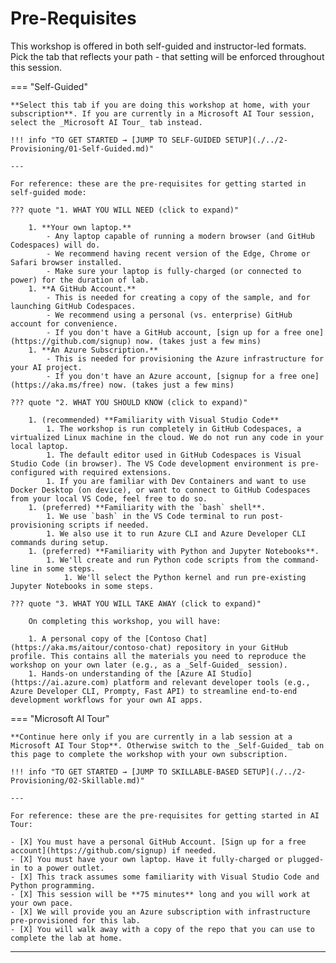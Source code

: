 # Pre-Requisites

This workshop is offered in both self-guided and instructor-led formats. Pick the tab that reflects your path - that setting will be enforced throughout this session.


=== "Self-Guided"

    **Select this tab if you are doing this workshop at home, with your subscription**. If you are currently in a Microsoft AI Tour session, select the _Microsoft AI Tour_ tab instead.

    !!! info "TO GET STARTED → [JUMP TO SELF-GUIDED SETUP](./../2-Provisioning/01-Self-Guided.md)"  

    ---
    
    For reference: these are the pre-requisites for getting started in self-guided mode:

    ??? quote "1. WHAT YOU WILL NEED (click to expand)"

        1. **Your own laptop.**
            - Any laptop capable of running a modern browser (and GitHub Codespaces) will do.
            - We recommend having recent version of the Edge, Chrome or Safari browser installed.
            - Make sure your laptop is fully-charged (or connected to power) for the duration of lab.
        1. **A GitHub Account.**
            - This is needed for creating a copy of the sample, and for launching GitHub Codespaces.
            - We recommend using a personal (vs. enterprise) GitHub account for convenience.
            - If you don't have a GitHub account, [sign up for a free one](https://github.com/signup) now. (takes just a few mins)
        1. **An Azure Subscription.**
            - This is needed for provisioning the Azure infrastructure for your AI project.
            - If you don't have an Azure account, [signup for a free one](https://aka.ms/free) now. (takes just a few mins)

    ??? quote "2. WHAT YOU SHOULD KNOW (click to expand)"

        1. (recommended) **Familiarity with Visual Studio Code** 
            1. The workshop is run completely in GitHub Codespaces, a virtualized Linux machine in the cloud. We do not run any code in your local laptop.
            1. The default editor used in GitHub Codespaces is Visual Studio Code (in browser). The VS Code development environment is pre-configured with required extensions.
            1. If you are familiar with Dev Containers and want to use Docker Desktop (on device), or want to connect to GitHub Codespaces from your local VS Code, feel free to do so.
        1. (preferred) **Familiarity with the `bash` shell**.
            1. We use `bash` in the VS Code terminal to run post-provisioning scripts if needed.
            1. We also use it to run Azure CLI and Azure Developer CLI commands during setup. 
        1. (preferred) **Familiarity with Python and Jupyter Notebooks**.
            1. We'll create and run Python code scripts from the command-line in some steps.
                1. We'll select the Python kernel and run pre-existing Jupyter Notebooks in some steps.

    ??? quote "3. WHAT YOU WILL TAKE AWAY (click to expand)"

        On completing this workshop, you will have:
        
        1. A personal copy of the [Contoso Chat](https://aka.ms/aitour/contoso-chat) repository in your GitHub profile. This contains all the materials you need to reproduce the workshop on your own later (e.g., as a _Self-Guided_ session).
        1. Hands-on understanding of the [Azure AI Studio](https://ai.azure.com) platform and relevant developer tools (e.g., Azure Developer CLI, Prompty, Fast API) to streamline end-to-end development workflows for your own AI apps.


=== "Microsoft AI Tour"
    
    **Continue here only if you are currently in a lab session at a Microsoft AI Tour Stop**. Otherwise switch to the _Self-Guided_ tab on this page to complete the workshop with your own subscription.

    !!! info "TO GET STARTED → [JUMP TO SKILLABLE-BASED SETUP](./../2-Provisioning/02-Skillable.md)"  

    ---

    For reference: these are the pre-requisites for getting started in AI Tour:

    - [X] You must have a personal GitHub Account. [Sign up for a free account](https://github.com/signup) if needed.
    - [X] You must have your own laptop. Have it fully-charged or plugged-in to a power outlet.
    - [X] This track assumes some familiarity with Visual Studio Code and Python programming.
    - [X] This session will be **75 minutes** long and you will work at your own pace.
    - [X] We will provide you an Azure subscription with infrastructure pre-provisioned for this lab.
    - [X] You will walk away with a copy of the repo that you can use to complete the lab at home.


---